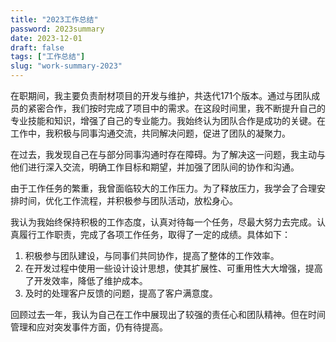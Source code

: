 ```yaml
---
title: "2023工作总结"
password: 2023summary
date: 2023-12-01
draft: false
tags: ["工作总结"]
slug: "work-summary-2023"
---
```


在职期间，我主要负责耐材项目的开发与维护，共迭代171个版本。通过与团队成员的紧密合作，我们按时完成了项目中的需求。在这段时间里，我不断提升自己的专业技能和知识，增强了自己的专业能力。我始终认为团队合作是成功的关键。在工作中，我积极与同事沟通交流，共同解决问题，促进了团队的凝聚力。

在过去，我发现自己在与部分同事沟通时存在障碍。为了解决这一问题，我主动与他们进行深入交流，明确工作目标和期望，并加强了团队间的协作和沟通。

由于工作任务的繁重，我曾面临较大的工作压力。为了释放压力，我学会了合理安排时间，优化工作流程，并积极参与团队活动，放松身心。

我认为我始终保持积极的工作态度，认真对待每一个任务，尽最大努力去完成。认真履行工作职责，完成了各项工作任务，取得了一定的成绩。具体如下：
1. 积极参与团队建设，与同事们共同协作，提高了整体的工作效率。
2. 在开发过程中使用一些设计设计思想，使其扩展性、可重用性大大增强，提高了开发效率，降低了维护成本。
3. 及时的处理客户反馈的问题，提高了客户满意度。

回顾过去一年，我认为自己在工作中展现出了较强的责任心和团队精神。但在时间管理和应对突发事件方面，仍有待提高。